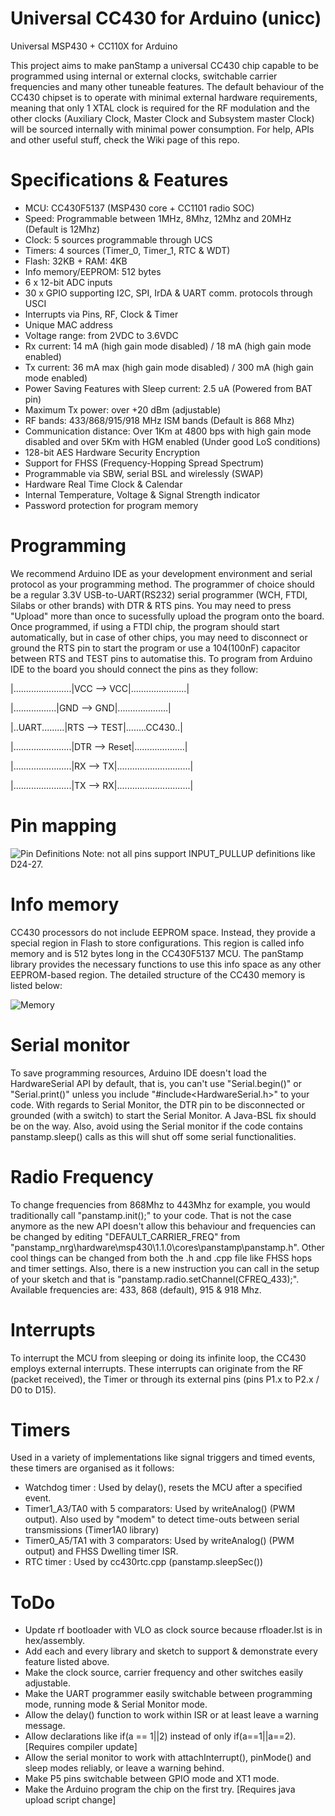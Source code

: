 # Universal CC430 for Arduino (unicc)
Universal MSP430 + CC110X for Arduino

This project aims to make panStamp a universal CC430 chip capable to be programmed using internal or external clocks, switchable carrier frequencies and many other tuneable features.
The default behaviour of the CC430 chipset is to operate with minimal external hardware requirements, meaning that only 1 XTAL clock is required for the RF modulation and the other clocks (Auxiliary Clock, Master Clock and Subsystem master Clock) will be sourced internally with minimal power consumption. For help, APIs and other useful stuff, check the Wiki page of this repo.


# Specifications & Features

* MCU: CC430F5137 (MSP430 core + CC1101 radio SOC)
* Speed: Programmable between 1MHz, 8Mhz, 12Mhz and 20MHz (Default is 12Mhz)
* Clock: 5 sources programmable through UCS
* Timers: 4 sources (Timer_0, Timer_1, RTC & WDT)
* Flash: 32KB + RAM: 4KB
* Info memory/EEPROM: 512 bytes
* 6 x 12-bit ADC inputs
* 30 x GPIO supporting I2C, SPI, IrDA & UART comm. protocols through USCI
* Interrupts via Pins, RF, Clock & Timer
* Unique MAC address
* Voltage range: from 2VDC to 3.6VDC
* Rx current: 14 mA (high gain mode disabled) / 18 mA (high gain mode enabled)
* Tx current: 36 mA max (high gain mode disabled) / 300 mA (high gain mode enabled)
* Power Saving Features with Sleep current: 2.5 uA (Powered from BAT pin)
* Maximum Tx power: over +20 dBm (adjustable)
* RF bands: 433/868/915/918 MHz ISM bands (Default is 868 Mhz)
* Communication distance: Over 1Km at 4800 bps with high gain mode disabled and over 5Km with HGM enabled
(Under good LoS conditions)
* 128-bit AES Hardware Security Encryption
* Support for FHSS (Frequency-Hopping Spread Spectrum)
* Programmable via SBW, serial BSL and wirelessly (SWAP)
* Hardware Real Time Clock & Calendar
* Internal Temperature, Voltage & Signal Strength indicator
* Password protection for program memory


# Programming

We recommend Arduino IDE as your development environment and serial protocol as your programming method. The programmer of choice should be a regular 3.3V USB-to-UART(RS232) serial programmer (WCH, FTDI, Silabs or other brands) with DTR & RTS pins. You may need to press "Upload" more than once to sucessfully upload the program onto the board. Once programmed, if using a FTDI chip, the program should start automatically, but in case of other chips, you may need to disconnect or ground the RTS pin to start the program or use a 104(100nF) capacitor between RTS and TEST pins to automatise this. To program from Arduino IDE to the board you should connect the pins as they follow:

|.......................|VCC --> VCC|......................|

|.................|GND --> GND|....................|

|..UART.........|RTS --> TEST|........CC430..|

|.......................|DTR --> Reset|....................|

|.......................|RX  --> TX|.............................|

|.......................|TX  --> RX|.............................|


# Pin mapping
![Pin Definitions](https://github.com/alexceltare2/arduino_nrg/blob/master/resources/cc430-pins.png)
Note: not all pins support INPUT_PULLUP definitions like D24-27.

# Info memory
CC430 processors do not include EEPROM space. Instead, they provide a special region in Flash to store configurations. This region is called info memory and is 512 bytes long in the CC430F5137 MCU. The panStamp library provides the necessary functions to use this info space as any other EEPROM-based region. The detailed structure of the CC430 memory is listed below:

![Memory](https://github.com/alexceltare2/arduino_nrg/blob/master/resources/cc430-mem.png)

# Serial monitor
To save programming resources, Arduino IDE doesn't load the HardwareSerial API by default, that is, you can't use "Serial.begin()" or "Serial.print()" unless you include "#include<HardwareSerial.h>" to your code.
With regards to Serial Monitor, the DTR pin to be disconnected or grounded (with a switch) to start the Serial Monitor. A Java-BSL fix should be on the way. Also, avoid using the Serial monitor if the code contains panstamp.sleep() calls as this will shut off some serial functionalities.

# Radio Frequency
To change frequencies from 868Mhz to 443Mhz for example, you would traditionally call "panstamp.init();" to your code. That is not the case anymore as the new API doesn't allow this behaviour and frequencies can be changed by editing "DEFAULT_CARRIER_FREQ" from "panstamp_nrg\hardware\msp430\1.1.0\cores\panstamp\panstamp.h". Other cool things can be changed from both the .h and .cpp file like FHSS hops and timer settings. Also, there is a new instruction you can call in the setup of your sketch and that is "panstamp.radio.setChannel(CFREQ_433);". Available frequencies are: 433, 868 (default), 915 & 918 Mhz.

# Interrupts
To interrupt the MCU from sleeping or doing its infinite loop, the CC430 employs external interrupts. These interrupts can originate from the RF (packet received), the Timer or through its external pins (pins P1.x to P2.x / D0 to D15). 

# Timers
Used in a variety of implementations like signal triggers and timed events, these timers are organised as it follows:
- Watchdog timer : Used by delay(), resets the MCU after a specified event.
- Timer1_A3/TA0 with 5 comparators: Used by writeAnalog() (PWM output). Also used by "modem" to detect time-outs between serial transmissions (Timer1A0 library)
- Timer0_A5/TA1 with 3 comparators: Used by writeAnalog() (PWM output) and FHSS Dwelling timer ISR.
- RTC timer : Used by cc430rtc.cpp (panstamp.sleepSec())

# ToDo
- Update rf bootloader with VLO as clock source because rfloader.lst is in hex/assembly.
- Add each and every library and sketch to support & demonstrate every feature listed above.
- Make the clock source, carrier frequency and other switches easily adjustable.
- Make the UART programmer easily switchable between programming mode, running mode & Serial Monitor mode.
- Allow the delay() function to work within ISR or at least leave a warning message.
- Allow declarations like if(a == 1||2) instead of only if(a==1||a==2). [Requires compiler update]
- Allow the serial monitor to work with attachInterrupt(), pinMode() and sleep modes reliably, or leave a warning behind.
- Make P5 pins switchable between GPIO mode and XT1 mode.
- Make the Arduino program the chip on the first try. [Requires java upload script change]
